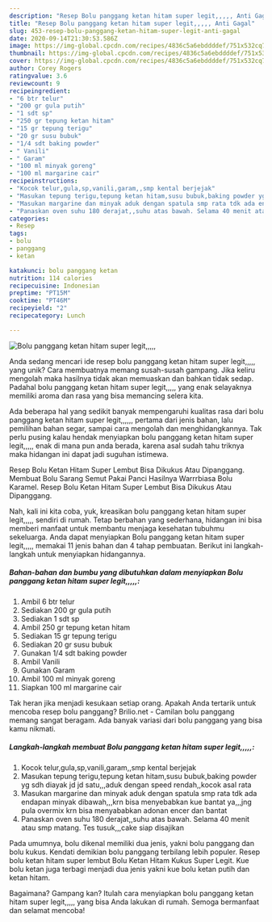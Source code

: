 ```yaml
---
description: "Resep Bolu panggang ketan hitam super legit,,,,, Anti Gagal"
title: "Resep Bolu panggang ketan hitam super legit,,,,, Anti Gagal"
slug: 453-resep-bolu-panggang-ketan-hitam-super-legit-anti-gagal
date: 2020-09-14T21:30:53.586Z
image: https://img-global.cpcdn.com/recipes/4836c5a6ebddddef/751x532cq70/bolu-panggang-ketan-hitam-super-legit-foto-resep-utama.jpg
thumbnail: https://img-global.cpcdn.com/recipes/4836c5a6ebddddef/751x532cq70/bolu-panggang-ketan-hitam-super-legit-foto-resep-utama.jpg
cover: https://img-global.cpcdn.com/recipes/4836c5a6ebddddef/751x532cq70/bolu-panggang-ketan-hitam-super-legit-foto-resep-utama.jpg
author: Corey Rogers
ratingvalue: 3.6
reviewcount: 9
recipeingredient:
- "6 btr telur"
- "200 gr gula putih"
- "1 sdt sp"
- "250 gr tepung ketan hitam"
- "15 gr tepung terigu"
- "20 gr susu bubuk"
- "1/4 sdt baking powder"
- " Vanili"
- " Garam"
- "100 ml minyak goreng"
- "100 ml margarine cair"
recipeinstructions:
- "Kocok telur,gula,sp,vanili,garam,,smp kental berjejak"
- "Masukan tepung terigu,tepung ketan hitam,susu bubuk,baking powder yg sdh diayak jd jd satu,,,aduk dengan speed rendah,,kocok asal rata"
- "Masukan margarine dan minyak aduk dengan spatula smp rata tdk ada endapan minyak dibawah,,,krn bisa menyebabkan kue bantat ya,,,jng pula overmix krn bisa menyababkan adonan encer dan bantat"
- "Panaskan oven suhu 180 derajat,,suhu atas bawah. Selama 40 menit atau smp matang. Tes tusuk,,,cake siap disajikan"
categories:
- Resep
tags:
- bolu
- panggang
- ketan

katakunci: bolu panggang ketan 
nutrition: 114 calories
recipecuisine: Indonesian
preptime: "PT15M"
cooktime: "PT46M"
recipeyield: "2"
recipecategory: Lunch

---
```



![Bolu panggang ketan hitam super legit,,,,,](https://img-global.cpcdn.com/recipes/4836c5a6ebddddef/751x532cq70/bolu-panggang-ketan-hitam-super-legit-foto-resep-utama.jpg)

Anda sedang mencari ide resep bolu panggang ketan hitam super legit,,,,, yang unik? Cara membuatnya memang susah-susah gampang. Jika keliru mengolah maka hasilnya tidak akan memuaskan dan bahkan tidak sedap. Padahal bolu panggang ketan hitam super legit,,,,, yang enak selayaknya memiliki aroma dan rasa yang bisa memancing selera kita.

Ada beberapa hal yang sedikit banyak mempengaruhi kualitas rasa dari bolu panggang ketan hitam super legit,,,,,, pertama dari jenis bahan, lalu pemilihan bahan segar, sampai cara mengolah dan menghidangkannya. Tak perlu pusing kalau hendak menyiapkan bolu panggang ketan hitam super legit,,,,, enak di mana pun anda berada, karena asal sudah tahu triknya maka hidangan ini dapat jadi suguhan istimewa.

Resep Bolu Ketan Hitam Super Lembut Bisa Dikukus Atau Dipanggang. Membuat Bolu Sarang Semut Pakai Panci Hasilnya Warrrbiasa Bolu Karamel. Resep Bolu Ketan Hitam Super Lembut Bisa Dikukus Atau Dipanggang.


Nah, kali ini kita coba, yuk, kreasikan bolu panggang ketan hitam super legit,,,,, sendiri di rumah. Tetap berbahan yang sederhana, hidangan ini bisa memberi manfaat untuk membantu menjaga kesehatan tubuhmu sekeluarga. Anda dapat menyiapkan Bolu panggang ketan hitam super legit,,,,, memakai 11 jenis bahan dan 4 tahap pembuatan. Berikut ini langkah-langkah untuk menyiapkan hidangannya.

<!--inarticleads1-->

##### Bahan-bahan dan bumbu yang dibutuhkan dalam menyiapkan Bolu panggang ketan hitam super legit,,,,,:

1. Ambil 6 btr telur
1. Sediakan 200 gr gula putih
1. Sediakan 1 sdt sp
1. Ambil 250 gr tepung ketan hitam
1. Sediakan 15 gr tepung terigu
1. Sediakan 20 gr susu bubuk
1. Gunakan 1/4 sdt baking powder
1. Ambil  Vanili
1. Gunakan  Garam
1. Ambil 100 ml minyak goreng
1. Siapkan 100 ml margarine cair


Tak heran jika menjadi kesukaan setiap orang. Apakah Anda tertarik untuk mencoba resep bolu panggang? Brilio.net - Camilan bolu panggang memang sangat beragam. Ada banyak variasi dari bolu panggang yang bisa kamu nikmati. 

<!--inarticleads2-->

##### Langkah-langkah membuat Bolu panggang ketan hitam super legit,,,,,:

1. Kocok telur,gula,sp,vanili,garam,,smp kental berjejak
1. Masukan tepung terigu,tepung ketan hitam,susu bubuk,baking powder yg sdh diayak jd jd satu,,,aduk dengan speed rendah,,kocok asal rata
1. Masukan margarine dan minyak aduk dengan spatula smp rata tdk ada endapan minyak dibawah,,,krn bisa menyebabkan kue bantat ya,,,jng pula overmix krn bisa menyababkan adonan encer dan bantat
1. Panaskan oven suhu 180 derajat,,suhu atas bawah. Selama 40 menit atau smp matang. Tes tusuk,,,cake siap disajikan


Pada umumnya, bolu dikenal memiliki dua jenis, yakni bolu panggang dan bolu kukus. Kendati demikian bolu panggang terbilang lebih populer. Resep bolu ketan hitam super lembut Bolu Ketan Hitam Kukus Super Legit. Kue bolu ketan juga terbagi menjadi dua jenis yakni kue bolu ketan putih dan ketan hitam. 

Bagaimana? Gampang kan? Itulah cara menyiapkan bolu panggang ketan hitam super legit,,,,, yang bisa Anda lakukan di rumah. Semoga bermanfaat dan selamat mencoba!
